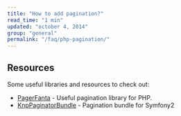 ```yaml
---
title: "How to add pagination?"
read_time: "1 min"
updated: "october 4, 2014"
group: "general"
permalink: "/faq/php-pagination/"
---
```


## Resources

Some useful libraries and resources to check out:

* [PagerFanta](https://github.com/whiteoctober/Pagerfanta) - Useful pagination library for PHP.
* [KnpPaginatorBundle](https://github.com/KnpLabs/KnpPaginatorBundle) - Pagination bundle for Symfony2